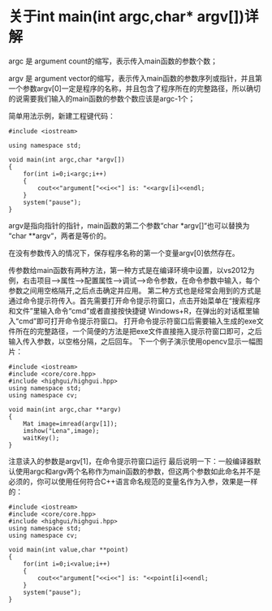# 关于int main(int argc,char* argv[])详解
argc 是 argument count的缩写，表示传入main函数的参数个数；

argv 是 argument vector的缩写，表示传入main函数的参数序列或指针，并且第一个参数argv[0]一定是程序的名称，并且包含了程序所在的完整路径，所以确切的说需要我们输入的main函数的参数个数应该是argc-1个；

简单用法示例，新建工程键代码：

    #include <iostream>
     
    using namespace std;
     
    void main(int argc,char *argv[])
    {
    	for(int i=0;i<argc;i++)
    	{
    		cout<<"argument["<<i<<"] is: "<<argv[i]<<endl;
    	}
    	system("pause");
    }


argv是指向指针的指针，main函数的第二个参数“char *argv[]“也可以替换为 “char **argv“，两者是等价的。

在没有参数传入的情况下，保存程序名称的第一个变量argv[0]依然存在。

传参数给main函数有两种方法，第一种方式是在编译环境中设置，以vs2012为例，右击项目—>属性—>配置属性—>调试—>命令参数，在命令参数中输入，每个参数之间用空格隔开,之后点击确定并应用。
第二种方式也是经常会用到的方式是通过命令提示符传入。首先需要打开命令提示符窗口，点击开始菜单在“搜索程序和文件”里输入命令“cmd”或者直接按快捷键 Windows+R，在弹出的对话框里输入“cmd”即可打开命令提示符窗口。
打开命令提示符窗口后需要输入生成的exe文件所在的完整路径，一个简便的方法是把exe文件直接拖入提示符窗口即可，之后输入传入参数，以空格分隔，之后回车。
下一个例子演示使用opencv显示一幅图片：


    #include <iostream>
    #include <core/core.hpp>
    #include <highgui/highgui.hpp>
    using namespace std;
    using namespace cv;
     
    void main(int argc,char **argv)
    {
    	Mat image=imread(argv[1]);
    	imshow("Lena",image);
    	waitKey();
    }


注意读入的参数是argv[1]，在命令提示符窗口运行
最后说明一下：一般编译器默认使用argc和argv两个名称作为main函数的参数，但这两个参数如此命名并不是必须的，你可以使用任何符合C++语言命名规范的变量名作为入参，效果是一样的：


    #include <iostream>
    #include <core/core.hpp>
    #include <highgui/highgui.hpp>
    using namespace std;
    using namespace cv;
     
    void main(int value,char **point)
    {
    	for(int i=0;i<value;i++)
    	{
    		cout<<"argument["<<i<<"] is: "<<point[i]<<endl;
    	}
    	system("pause");
    }

